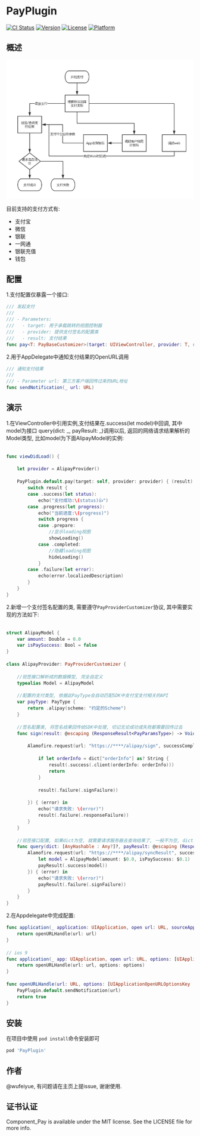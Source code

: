 # PayPlugin

[![CI Status](https://img.shields.io/travis/eppeo/PayPlugin.svg?style=flat)](https://travis-ci.org/eppeo/PayPlugin)
[![Version](https://img.shields.io/cocoapods/v/PayPlugin.svg?style=flat)](https://cocoapods.org/pods/PayPlugin)
[![License](https://img.shields.io/cocoapods/l/PayPlugin.svg?style=flat)](https://cocoapods.org/pods/PayPlugin)
[![Platform](https://img.shields.io/cocoapods/p/PayPlugin.svg?style=flat)](https://cocoapods.org/pods/PayPlugin)

## 概述

![Design](https://raw.githubusercontent.com/wufeiyue/PayPlugin/master/Design.png)


目前支持的支付方式有:

- 支付宝
- 微信
- 银联
- 一网通
- 银联充值
- 钱包

## 配置

1.支付配置仅暴露一个接口:

```swift
/// 发起支付
///
/// - Parameters:
///   - target: 用于承载跳转的视图控制器
///   - provider: 提供支付签名的配置类
///   - result: 支付结果
func pay<T: PayBaseCustomizer>(target: UIViewController, provider: T, result: @escaping (PayResult<T.Model>) -> Void) 
```
2.用于AppDelegate中通知支付结果的OpenURL调用

```swift
/// 通知支付结果
///
/// - Parameter url: 第三方客户端回传过来的URL地址
func sendNotification(_ url: URL) 
```
## 演示

1.在ViewController中引用实例,支付结果在.success(let model)中回调, 其中model为接口 query(dict: _, payResult: _)调用以后, 返回的网络请求结果解析的Model类型, 比如model为下面AlipayModel的实例:

```swift

func viewDidLoad() {

    let provider = AlipayProvider()

    PayPlugin.default.pay(target: self, provider: provider) { (result) in
        switch result {
        case .success(let status):
            echo("支付成功:\(status)👍")
        case .progress(let progress):
            echo("当前进度:\(progress)")
            switch progress {
            case .prepare:
                //显示loading视图
                showLoading()
            case .completed:
                //隐藏loading视图
                hideLoading()
            }
        case .failure(let error):
            echo(error.localizedDescription)
        }
    }
}

```
2.新增一个支付签名配置的类, 需要遵守`PayProviderCustomizer`协议, 其中需要实现的方法如下:

```swift

struct AlipayModel {
    var amount: Double = 0.0
    var isPaySuccess: Bool = false
}

class AlipayProvider: PayProviderCustomizer {

    //验签接口解析成的数据模型, 完全自定义
    typealias Model = AlipayModel

    //配置的支付类型, 依据此PayType会自动匹配SDK中支付宝支付相关的API
    var payType: PayType {
        return .alipay(scheme: "约定的Scheme")
    }

    //签名配置类, 将签名结果回传给SDK中处理, 切记无论成功或失败都需要回传过去
    func sign(result: @escaping (ResponseResult<PayParamsType>) -> Void) {

        Alamofire.request(url: "https://****/alipay/sign", successCompletion: { dict in

            if let orderInfo = dict["orderInfo"] as? String {
                result(.success(.client(orderInfo: orderInfo)))
                return
            }

            result(.failure(.signFailure))

        }) { (error) in
            echo("请求失败: \(error)")
            result(.failure(.responseFailure))
        }
    }

    //验签接口配置, 如果dict为空, 就需要请求服务器去查询结果了, 一般不为空, dict为调用支付宝SDK验签接口返回的数据, 需保证Appdelegate中有配置, 此方法才会被调用
    func query(dict: [AnyHashable : Any?]?, payResult: @escaping (ResponseResult<Int>) -> Void) {
        Alamofire.request(url: "https://****/alipay/syncResult", successCompletion: {
            let model = AlipayModel(amount: $0.0, isPaySuccess: $0.1)
            payResult(.success(model))
        }) { (error) in
            echo("请求失败: \(error)")
            payResult(.failure(.signFailure))
        }
    }
}

```

2.在Appdelegate中完成配置:

```swift
func application(_ application: UIApplication, open url: URL, sourceApplication: String?, annotation: Any) -> Bool {
    return openURLHandle(url: url)
}

// ios 9
func application(_ app: UIApplication, open url: URL, options: [UIApplicationOpenURLOptionsKey : Any] = [:]) -> Bool {
    return openURLHandle(url: url, options: options)
}

func openURLHandle(url: URL, options: [UIApplicationOpenURLOptionsKey : Any] = [:]) -> Bool {
    PayPlugin.default.sendNotification(url)
    return true
}
```

## 安装

在项目中使用 `pod install`命令安装即可

```ruby
pod 'PayPlugin'
```

## 作者
@wufeiyue, 有问题请在主页上提issue, 谢谢使用.

## 证书认证

Component_Pay is available under the MIT license. See the LICENSE file for more info.
